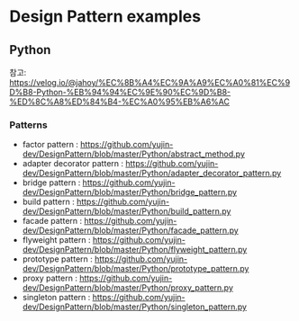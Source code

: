 # Design Pattern examples
## Python
참고: https://velog.io/@jahoy/%EC%8B%A4%EC%9A%A9%EC%A0%81%EC%9D%B8-Python-%EB%94%94%EC%9E%90%EC%9D%B8-%ED%8C%A8%ED%84%B4-%EC%A0%95%EB%A6%AC

### Patterns
- factor pattern : https://github.com/yujin-dev/DesignPattern/blob/master/Python/abstract_method.py
- adapter decorator pattern : https://github.com/yujin-dev/DesignPattern/blob/master/Python/adapter_decorator_pattern.py
- bridge pattern : https://github.com/yujin-dev/DesignPattern/blob/master/Python/bridge_pattern.py 
- build pattern : https://github.com/yujin-dev/DesignPattern/blob/master/Python/build_pattern.py
- facade pattern : https://github.com/yujin-dev/DesignPattern/blob/master/Python/facade_pattern.py
- flyweight pattern : https://github.com/yujin-dev/DesignPattern/blob/master/Python/flyweight_pattern.py
- prototype pattern : https://github.com/yujin-dev/DesignPattern/blob/master/Python/prototype_pattern.py
- proxy pattern : https://github.com/yujin-dev/DesignPattern/blob/master/Python/proxy_pattern.py
- singleton pattern : https://github.com/yujin-dev/DesignPattern/blob/master/Python/singleton_pattern.py